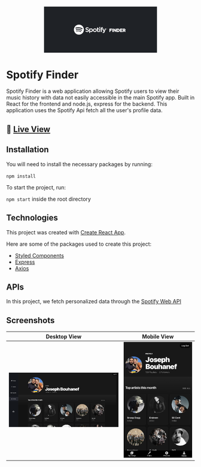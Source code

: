 <p align="center"><img src="https://github.com/joevegacoding/spotify-finder/blob/main/Images/cover-image.png" alt="drawing" width="60%" /><p/>

# Spotify Finder

Spotify Finder is a web application allowing Spotify users to view their music history with data not easily accessible in the main Spotify app. Built in React for the frontend and node.js, express for the backend. This application uses the Spotify Api fetch all the user's profile data.

## 🚀  [Live View](https://spotify-finer-app.herokuapp.com/profile)

## Installation

You will need to install the necessary packages by running:

 `npm install`

To start the project, run:

 `npm start` inside the root directory

## Technologies

This project was created with [Create React App](https://reactjs.org).

Here are some of the packages used to create this project:

- [Styled Components](https://styled-components.com/)
- [Express](https://expressjs.com/)
- [Axios](https://www.axios.com/)

## APIs

In this project, we fetch personalized data through the  [Spotify Web API](https://developer.spotify.com/documentation/web-api/)

## Screenshots

Desktop View             |  Mobile View
:-------------------------:|:-------------------------:
![](https://github.com/joevegacoding/spotify-finder/blob/main/Images/Desktop.png)  |  ![](https://github.com/joevegacoding/spotify-finder/blob/main/Images/Mobile.png)


